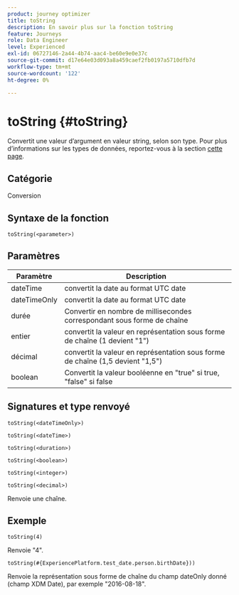 ```yaml
---
product: journey optimizer
title: toString
description: En savoir plus sur la fonction toString
feature: Journeys
role: Data Engineer
level: Experienced
exl-id: 06727146-2a44-4b74-aac4-be60e9e0e37c
source-git-commit: d17e64e03d093a8a459caef2fb0197a5710dfb7d
workflow-type: tm+mt
source-wordcount: '122'
ht-degree: 0%

---
```


# toString {#toString}

Convertit une valeur d’argument en valeur string, selon son type. Pour plus d’informations sur les types de données, reportez-vous à la section [cette page](../expression/data-types.md).

## Catégorie

Conversion

## Syntaxe de la fonction

`toString(<parameter>)`

## Paramètres

| Paramètre | Description |
|--- |--- |
| dateTime | convertit la date au format UTC date |
| dateTimeOnly | convertit la date au format UTC date |
| durée | Convertir en nombre de millisecondes correspondant sous forme de chaîne |
| entier | convertit la valeur en représentation sous forme de chaîne (1 devient &quot;1&quot;) |
| décimal | convertit la valeur en représentation sous forme de chaîne (1,5 devient &quot;1,5&quot;) |
| boolean | Convertit la valeur booléenne en &quot;true&quot; si true, &quot;false&quot; si false |

## Signatures et type renvoyé

`toString(<dateTimeOnly>)`

`toString(<dateTime>)`

`toString(<duration>)`

`toString(<boolean>)`

`toString(<integer>)`

`toString(<decimal>)`

Renvoie une chaîne.

## Exemple

`toString(4)`

Renvoie &quot;4&quot;.

`toString(#{ExperiencePlatform.test_date.person.birthDate}))`

Renvoie la représentation sous forme de chaîne du champ dateOnly donné (champ XDM Date), par exemple &quot;2016-08-18&quot;.
